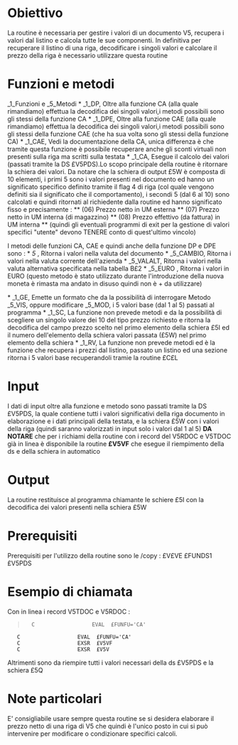 # Obiettivo
La routine è necessaria per gestire i valori di un documento V5, recupera i valori dal listino e calcola tutte le sue componenti.
In definitiva per recuperare il listino di una riga, decodificare i singoli valori e calcolare il prezzo della riga è necessario utilizzare questa routine

# Funzioni e metodi
_1_Funzioni e _5_Metodi
 \* _1_DP, Oltre alla funzione CA (alla quale rimandiamo) effettua la decodifica dei singoli valori,i metodi possibili sono gli stessi della funzione CA
 \* _1_DPE, Oltre alla funzione CAE (alla quale rimandiamo) effettua la decodifica dei singoli valori,i metodi possibili sono gli stessi della funzione CAE (che ha sua volta sono gli stessi della funzione CA)
 \* _1_CAE, Vedi la documentazione della CA, unica differenza è che tramite questa funzione è possibile recuperare anche gli sconti virtuali non presenti sulla riga ma scritti sulla testata
 \* _1_CA, Esegue il calcolo dei valori (passati tramite la DS £V5PDS).Lo scopo principale della routine è ritornare la schiera dei valori. Da notare che la schiera di output £5W è composta di 10 elementi, i primi 5 sono i valori presenti nel documento ed hanno un significato specifico definito tramite il flag 4 di riga (col quale vengono definiti sia il significato che il comportamento), i secondi 5 (dal 6 al 10) sono calcolati e quindi ritornati al richiedente dalla routine ed hanno significato fisso e precisamente : 
 \*\* (06) Prezzo netto in UM esterna
 \*\* (07) Prezzo netto in UM interna (di magazzino)
 \*\* (08) Prezzo effettivo (da fattura) in UM interna
 \*\* (quindi gli eventuali programmi di exit per la gestione di valori specifici "utente" devono TENERE conto di quest'ultimo vincolo)

I metodi delle funzioni CA, CAE e quindi anche della funzione DP e DPE sono : 
 \* _5_      ,  Ritorna i valori nella valuta del documento
 \* _5_CAMBIO, Ritorna i valori nella valuta corrente dell'azienda
 \* _5_VALALT, Ritorna i valori nella valuta alternativa specificata nella tabella B£2
 \* _5_EURO  , Ritorna i valori in EURO  (questo metodo è stato utilizzato durante l'introduzione della nuova moneta è rimasta ma andato in disuso quindi non è + da utilizzare)

 \* _1_GE, Emette un formato che da la possibilità di interrogare Metodo _5_VIS, oppure modificare _5_MOD, i 5 valori base (dal 1 al 5) passati al programma
 \* _1_SC, La funzione non prevede metodi e da la possibilità di scegliere un singolo valore dei 10 del tipo prezzo richiesto e ritorna la decodifica del campo prezzo scelto nel primo elemento della schiera £5I ed il numero dell'elemento della schiera valori passata (£5W) nel primo elemento della schiera
 \* _1_RV, La funzione non prevede metodi ed è la funzione che recupera i prezzi dal listino, passato un listino ed una sezione ritorna i 5 valori base recuperandoli tramie la routine £C£L

# Input
I dati di input oltre alla funzione e metodo sono passati tramite la DS £V5PDS, la quale contiene tutti i valori significativi della riga documento in elaborazione e i dati principali della testata, e la schiera £5W con i valori della riga (quindi saranno valorizzati in input solo i valori dal 1 al 5)
**DA NOTARE** che per i richiami della routine con i record del V5RDOC e V5TDOC già in linea è disponibile la routine **£V5VF** che esegue il riempimento della ds e della schiera in automatico


# Output
La routine restituisce al programma chiamante le schiere £5I con la decodifica dei valori presenti nella schiera £5W

# Prerequisiti
Prerequisiti per l'utilizzo della routine sono le /copy : 
£V£VE
£FUNDS1
£V5PDS

# Esempio di chiamata
Con in linea i record V5TDOC e V5RDOC : 
>       C                  EVAL  £FUNFU='CA'
       C                  EVAL  £FUNFU='CA'
       C                  EXSR  £V5VF
       C                  EXSR  £V5V

Altrimenti sono da riempire tutti i valori necessari della ds £V5PDS e la schiera £5Q



# Note particolari
E' consigliabile usare sempre questa routine se si desidera elaborare il prezzo netto di una riga di V5 che quindi è l'unico posto in cui si può intervenire per modificare o condizionare specifici calcoli.
